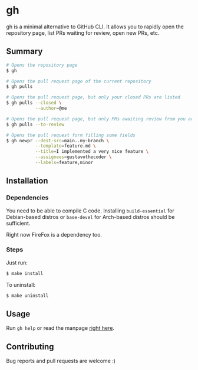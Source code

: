 # gh

gh is a minimal alternative to GitHub CLI. It allows you to rapidly open the repository page, list PRs waiting for review, open new PRs, etc.

## Summary
```bash
# Opens the repository page
$ gh

# Opens the pull request page of the current repository
$ gh pulls

# Opens the pull request page, but only your closed PRs are listed
$ gh pulls --closed \
           --author=@me

# Opens the pull request page, but only PRs awaiting review from you are listed
$ gh pulls --to-review

# Opens the pull request form filling some fields
$ gh newpr --dest-src=main..my-branch \
           --template=feature.md \
           --title=I implemented a very nice feature \
           --assignees=gustavothecoder \
           --labels=feature,minor
```

## Installation

### Dependencies

You need to be able to compile C code. Installing `build-essential` for Debian-based distros or `base-devel` for Arch-based distros should be sufficient.

Right now FireFox is a dependency too.

### Steps

Just run:
```bash
$ make install
```

To uninstall:
```bash
$ make uninstall
```

## Usage

Run `gh help` or read the manpage [right here](./docs/ascii_man).

## Contributing

Bug reports and pull requests are welcome :)
